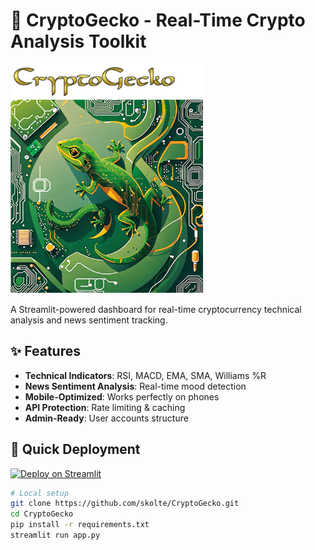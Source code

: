 # 🦎 CryptoGecko - Real-Time Crypto Analysis Toolkit

![CryptoGecko Logo](assets/logo.png)

A Streamlit-powered dashboard for real-time cryptocurrency technical analysis and news sentiment tracking.

## ✨ Features

- **Technical Indicators**: RSI, MACD, EMA, SMA, Williams %R
- **News Sentiment Analysis**: Real-time mood detection
- **Mobile-Optimized**: Works perfectly on phones
- **API Protection**: Rate limiting & caching
- **Admin-Ready**: User accounts structure

## 🚀 Quick Deployment

[![Deploy on Streamlit](https://static.streamlit.io/badges/streamlit_badge_black_white.svg)](https://share.streamlit.io/deploy?repository=skolte/CryptoGecko)

```bash
# Local setup
git clone https://github.com/skolte/CryptoGecko.git
cd CryptoGecko
pip install -r requirements.txt
streamlit run app.py
